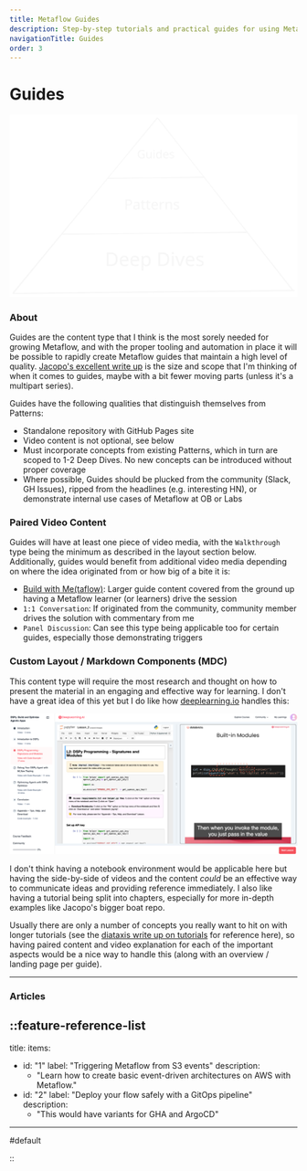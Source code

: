 ```yaml
---
title: Metaflow Guides
description: Step-by-step tutorials and practical guides for using Metaflow features and integrations effectively.
navigationTitle: Guides
order: 3
---
```


# Guides

<img src="/content/learn/full-pyramid.svg" width="700">

### About 

Guides are the content type that I think is the most sorely needed for growing Metaflow, and with the proper tooling and automation in place it will be possible to rapidly create Metaflow guides that maintain a high level of quality. [Jacopo's excellent write up](https://github.com/jacopotagliabue/you-dont-need-a-bigger-boat) is the size and scope that I'm thinking of when it comes to guides, maybe with a bit fewer moving parts (unless it's a multipart series). 


Guides have the following qualities that distinguish themselves from Patterns:

- Standalone repository with GitHub Pages site
- Video content is not optional, see below
- Must incorporate concepts from existing Patterns, which in turn are scoped to 1-2 Deep Dives. No new concepts can be introduced without proper coverage
- Where possible, Guides should be plucked from the community (Slack, GH Issues), ripped from the headlines (e.g. interesting HN), or demonstrate internal use cases of Metaflow at OB or Labs


### Paired Video Content

Guides will have at least one piece of video media, with the `Walkthrough` type being the minimum as described in the layout section below. Additionally, guides would benefit from additional video media depending on where the idea originated from or how big of a bite it is:

- [Build with Me(taflow)](/projects/build-with-me): Larger guide content covered from the ground up having a Metaflow learner (or learners) drive the session  
- `1:1 Conversation`: If originated from the community, community member drives the solution with commentary from me
- `Panel Discussion`: Can see this type being applicable too for certain guides, especially those demonstrating triggers 

### Custom Layout / Markdown Components (MDC)

This content type will require the most research and thought on how to present the material in an engaging and effective way for learning. I don't have a great idea of this yet but I do like how [deeplearning.io](https://learn.deeplearning.ai/) handles this:

![](/content/learn/deeplearning.png)

I don't think having a notebook environment would be applicable here but having the side-by-side of videos and the content _could_ be an effective way to communicate ideas and providing reference immediately. I also like having a tutorial being split into chapters, especially for more in-depth examples like Jacopo's bigger boat repo. 

Usually there are only a number of concepts you really want to hit on with longer tutorials (see the [diataxis write up on tutorials](https://diataxis.fr/tutorials/#tutorials) for reference here), so having paired content and video explanation for each of the important aspects would be a nice way to handle this (along with an overview / landing page per guide).

--- 

### Articles



::feature-reference-list
---
title: 
items:

- id: "1"
  label: "Triggering Metaflow from S3 events"
  description: 
  - "Learn how to create basic event-driven architectures on AWS with Metaflow."
- id: "2"
  label: "Deploy your flow safely with a GitOps pipeline"
  description:
  - "This would have variants for GHA and ArgoCD"
---

#default

::
